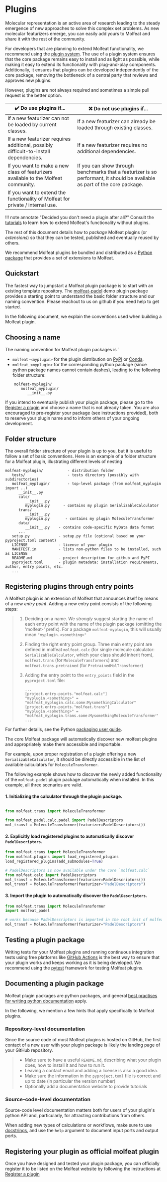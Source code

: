 # Plugins

Molecular representation is an active area of research leading to the steady emergence of new approaches to solve this complex set problems. As new molecular featurizers emerge, you can easily add yours to Molfeat and share it with the rest of the community.

For developers that are planning to extend Molfeat functionality, we recommend using the [plugin system](https://packaging.python.org/en/latest/guides/creating-and-discovering-plugins/). The use of a plugin system ensures that the core package remains easy to install and as light as possible, while making it easy to extend its functionality with plug-and-play components. Additionally, it ensures that plugins can be developed independently of the core package, removing the bottleneck of a central party that reviews and approves new plugins.

However, plugins are not always required and sometimes a simple pull request is the better option. 

| :heavy_check_mark: **Do** use plugins if...                                          | :x: **Do not** use plugins if...                                                                                           |
| ------------------------------------------------------------------------------------ | -------------------------------------------------------------------------------------------------------------------------- |
| If a new featurizer can not be loaded by current classes.                            | If a new featurizer can already be loaded through existing classes.                                                        |
| If a new featurizer requires additional, possibly difficult-to-install dependencies. | If a new featurizer requires no additional dependencies.                                                                   |
| If you want to make a new class of featurizers available to the Molfeat community.   | If you can show through benchmarks that a featurizer is so performant, it should be available as part of the core package. |
| If you want to extend the functionality of Molfeat for private / internal use.       |                                                                                                                            |


!!! note annotate "Decided you don't need a plugin after all?"
    Consult the [tutorials](../tutorials/add_your_own.ipynb) to learn how to extend Molfeat's functionality without plugins.

The rest of this document details how to *package* Molfeat plugins (or _extensions_) so that they can be tested, published and eventually reused by others. 

We recommend Molfeat plugins be bundled and distributed as a [Python package](https://docs.python.org/3/tutorial/modules.html#packages) that provides a set of extensions to Molfeat.

## Quickstart

The fastest way to jumpstart a Molfeat plugin package is to start with an existing template repository.
The [molfeat-padel](https://github.com/datamol-io/molfeat-padel) demo plugin package provides a starting point to understand the basic folder structure and our naming convention. Please reachout to us on github if you need help to get started.

In the following document, we explain the conventions used when building a Molfeat plugin.

## Choosing a name

The naming convention for Molfeat plugin packages is `

- `molfeat-<myplugin>` for the plugin distribution on [PyPI](https://pypi.python.org) or [Conda](https://docs.conda.io/en/latest/).
- `molfeat_<myplugin>` for the corresponding python package (since python package names cannot contain dashes), leading to the following folder structure:

```
    molfeat-myplugin/
       molfeat_myplugin/
          __init__.py
```

If you intend to eventually publish your plugin package, please go to the [Register a plugin](./register-plugin.md) and choose a name that is not already taken. You are also encouraged to pre-register your package (see instructions provided), both to reserve your plugin name and to inform others of your ongoing development.

## Folder structure

The overall folder structure of your plugin is up to you, but it is
useful to follow a set of basic conventions. Here is an example of a
folder structure for a Molfeat plugin, illustrating different levels of
nesting

    molfeat-myplugin/           - distribution folder
       tests/                   - tests directory (possibly with subdirectories)
       molfeat_myplugin/        - top-level package (from molfeat_myplugin import ..)
          __init__.py
          calc/
             __init__.py
             myplugin.py      - contains my plugin SerializableCalculator
          trans/
             __init__.py
             myplugin.py       - contains my plugin MoleculeTransformer
          data/
             __init__.py    - contains code-specific MyData data format
          ...
       setup.py             - setup.py file (optional based on your pyproject.toml content)
       LICENSE              - license of your plugin
       MANIFEST.in          - lists non-python files to be installed, such as LICENSE
       README.md            - project description for github and PyPI
       pyproject.toml       - plugin metadata: installation requirements, author, entry points, etc.
       ...


## Registering plugins through entry points

A Molfeat plugin is an extension of Molfeat that announces itself by means of a new *entry point*. Adding a new entry point consists of the following steps:

> 1.  Deciding on a name. We *strongly* suggest starting the name of each
>     entry point with the name of the plugin package (omitting the
>     'molfeat-' prefix). For a package `molfeat-myplugin`, this will
>     usually mean `"myplugin.<something>"`
>
> 2.  Finding the right entry point group. Three main entry point are defined in molfeat `molfeat.calc` (for single molecule calculator: `SerializableCalculator`, which your class should inherit from), `molfeat.trans` (for `MoleculeTransformers`) and `molfeat.trans.pretrained` (for `PretrainedMolTransformer`)
>
> 3.  Adding the entry point to the `entry_points` field in the
>     `pyproject.toml` file:
>
>         ...
>         [project.entry-points."molfeat.calc"]
>         "myplugin.<something>" = "molfeat_myplugin.calc.some:MysomethingCalculator"
>         [project.entry-points."molfeat.trans"]
>         "myplugin.<something>" = "molfeat_myplugin.trans.some:MysomethingMoleculeTransformer"
>         ...


For further details, see the Python [packaging user guide](https://packaging.python.org/en/latest/tutorials/packaging-projects/).


The core Molfeat package will automatically discover new molfeat plugins and appropriately make them accessible and importable. 

For example, upon proper registration of a plugin offering a new `SerializableCalculator`, it should be directly accessible in the list of available calculators for `MoleculeTransformer`.

The following example shows how to discover the newly added functionality of the `molfeat-padel` plugin package automatically when installed. 
In this example, all three scenarios are valid.

#### 1. Initializing the calculator through the plugin package.

```python

from molfeat.trans import MoleculeTransformer

from molfeat_padel.calc.padel import PadelDescriptors
mol_transf = MoleculeTransformer(featurizer=PadelDescriptors())
```

#### 2. Explicitly load registered plugins to automatically discover `PadelDescriptors`.

```python
from molfeat.trans import MoleculeTransformer
from molfeat.plugins import load_registered_plugins
load_registered_plugins(add_submodules=True)

# PadelDescriptors is now available under the core `molfeat.calc`
from molfeat.calc import PadelDescriptors
mol_transf = MoleculeTransformer(featurizer=PadelDescriptors())
mol_transf = MoleculeTransformer(featurizer="PadelDescriptors")
```

#### 3. Import the plugin to automatically discover the `PadelDescriptors`.

```python
from molfeat.trans import MoleculeTransformer
import molfeat_padel

# works because PadelDescriptors is imported in the root init of molfeat_padel
mol_transf = MoleculeTransformer(featurizer="PadelDescriptors")
```


## Testing a plugin package

Writing tests for your Molfeat plugins and running continuous integration
tests using free platforms like [GitHub
Actions](https://github.com/features/actions) is the best way to ensure
that your plugin works and keeps working as it is being developed. We
recommend using the [pytest](https://pytest.org) framework for testing Molfeat plugins.


## Documenting a plugin package

Molfeat plugin packages are python packages, and general [best practises
for writing python documentation](https://docs.python-guide.org/writing/documentation/) apply.

In the following, we mention a few hints that apply specifically to Molfeat plugins.

### Repository-level documentation

Since the source code of most Molfeat plugins is hosted on GitHub, the
first contact of a new user with your plugin package is likely the
landing page of your GitHub repository.

> -   Make sure to have a useful `README.md`, describing what your
>     plugin does, how to install it and how to run it.
> -   Leaving a contact email and adding a license is also a good idea.
> -   Make sure the information in the `pyproject.toml` file is correct
>     and up to date (in particular the version number)
> -   Optionally add a documentation website to provide tutorials

### Source-code-level documentation

Source-code level documentation matters both for users of your
plugin's python API and, particularly, for attracting contributions
from others.

When adding new types of calculations or workflows, make sure to use
[docstrings](https://www.python.org/dev/peps/pep-0257/#what-is-a-docstring),
and use the `help` argument to document input ports and output ports.


## Registering your plugin as official molfeat plugin

Once you have designed and tested your plugin package, you can officially register it to be listed on the Molfeat
website by following the instructions at [Register a plugin](./register-plugin.md) 


